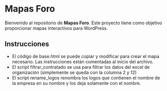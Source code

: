 # Mapas Foro

Bienvenido al repositorio de **Mapas Foro**. Este proyecto tiene como objetivo proporcionar mapas interactivos para WordPress.


## Instrucciones
- El código de base.html se puede copiar y modificar para crear el mapa necesario. Las instrucciones están comentadas al inicio del archivo.
- El script  filtrar_contratado se usa para filtrar los datos del excel de organización (simplemente se queda con la columna 2 y 12)
- El script rename_logos renombra los logos que contienen el nombre de la empresa en su nombre y los deja solamente con el nombre.

